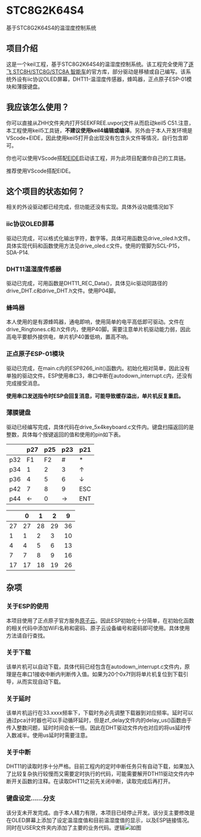 # STC8G2K64S4
 基于STC8G2K64S4的温湿度控制系统
## 项目介绍
这是一个keil工程，基于STC8G2K64S4的温湿度控制系统。该工程完全使用了[逐飞 STC8H/STC8G/STC8A 智能车](https://www.stcmcudata.com/STC8F-DATASHEET/STC8H-STC8G-STC8A-%E6%99%BA%E8%83%BD%E8%BD%A6%E5%BC%80%E6%BA%90%E5%BA%93-%E9%80%90%E9%A3%9E%E7%A7%91%E6%8A%80.PDF)的官方库，部分驱动是移植或自己编写。该系统外设有iic协议OLED屏幕，DHT11-温湿度传感器，蜂鸣器，正点原子ESP-01模块和薄膜键盘。
## 我应该怎么使用？
你可以直接从ZHH文件夹内打开SEEKFREE.uvporj文件从而启动keil5 C51.注意，本工程使用keil5工具链，**不建议使用keil4编辑或编译**。另外由于本人开发环境是VScode+EIDE，因此使用keil5打开会出现没有包含头文件等情况，自行包含即可。

你也可以使用VScode搭配[EIDE](https://discuss.em-ide.com/)启动该工程，并为此项目配置你自己的工具链。

推荐使用VScode搭配EIDE。
## 这个项目的状态如何？
相关的外设驱动都已经完成，但功能还没有实现。具体外设功能情况如下
### iic协议OLED屏幕
驱动已完成，可以格式化输出字符，数字等。具体可用函数见drive_oled.h文件。具体实现代码和函数使用方法见drive_oled.c文件。使用的管脚为SCL-P15，SDA-P14.
### DHT11温湿度传感器
驱动已完成，可用函数是DHT11_REC_Data()，具体见iic驱动同路径的drive_DHT.c和drive_DHT.h文件。使用P04脚。
### 蜂鸣器
本人使用的是有源蜂鸣器，通电即响，使用简单的电平高低即可驱动。文件在drive_Ringtones.c和.h文件内，使用P40脚。需要注意单片机驱动能力弱，因此高电平要额外接供电，单片机P40置低响，置高不响。
### 正点原子ESP-01模块
驱动已完成，在main.c内的ESP8266_init()函数内。初始化相对简单，因此没有单独的驱动文件。ESP使用串口3，串口中断在autodown_interrupt.c内，还没有完成接受消息。

**使用串口发送指令时ESP会回复消息，可能导致缓存溢出，单片机反复重启。**
 
 ### 薄膜键盘
 驱动已经编写完成，具体代码在drive_5x4keyboard.c文件内。键盘扫描返回的是整数，具体每个按键返回的值和使用的pin如下表。

|<br />| p27 | p25 | p23 | p21 |
| --- | --- | --- | --- | --- |
| p32 | F1 | F2 | # | * |
| p34 | 1 | 2 | 3 | ↑ |
| p36 | 4 | 5 | 6 | ↓ |
| p42 | 7 | 8 | 9 | ESC |
| p44 | ← | 0 | → | ENT |

|<br />| 0 | 1 | 2 | 9 |
| --- | --- | --- | --- | --- |
| 27 | 27 | 28 | 29 | 36 |
| 1 | 1 | 2 | 3 | 10 |
| 4 | 4 | 5 | 6 | 13 |
| 7 | 7 | 8 | 9 | 16 |
| 17 | 17 | 18 | 19 | 26 |

## 杂项
### 关于ESP的使用
本项目使用了正点原子官方服务[原子云](https://cloud.alientek.com/)。因此ESP初始化十分简单，在初始化函数的相关代码中添加WiFi名称和密码、原子云设备编号和密码即可使用。具体使用方法请自行查找。
### 关于下载
该单片机可以自动下载，具体代码已经包含在autodown_interrupt.c文件内，原理是在串口1接收中断内判断传入值。如果为20个0x7f则将单片机复位到下载引导，从而实现自动下载。
### 关于延时
该单片机运行在33.xxxx频率下，下载时务必先调整下载器到对应频率。延时可以通过pca计时器也可以手动循环延时，但是zf_delay文件内的delay_us()函数由于传入整数问题，延时时间会长一倍。因此在DHT驱动文件内也对应的将us延时传入数减半。使用us延时时需要注意。
### 关于中断
DHT11的读取时序十分严格。目前工程内的定时中断任务只有自动下载，如果加入了比较复杂执行较慢而又需要定时执行的代码，可能需要解开DTH11驱动文件内中断开关函数的注释。在读取DHT11之前先关闭中断，读取完成后再打开。
### 键盘设定……分支
该分支未开发完成。由于本人精力有限，本项目已经停止开发。该分支主要修改是在OLED屏幕上添加了设定温湿度值和目前温湿度值的显示，以及ESP链接情况。同时在USER文件夹内添加了主要的业务代码。逻辑![如图](../STC8G温湿度控制系统逻辑图.png)